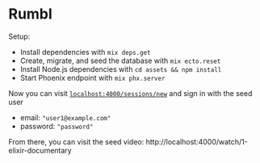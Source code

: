 # Rumbl

Setup:

  * Install dependencies with `mix deps.get`
  * Create, migrate, and seed the database with `mix ecto.reset`
  * Install Node.js dependencies with `cd assets && npm install`
  * Start Phoenix endpoint with `mix phx.server`

Now you can visit [`localhost:4000/sessions/new`](http://localhost:4000/sessions/new) and sign in with the seed user

  * email: `"user1@example.com"`
  * password: `"password"`

From there, you can visit the seed video:
http://localhost:4000/watch/1-elixir-documentary

